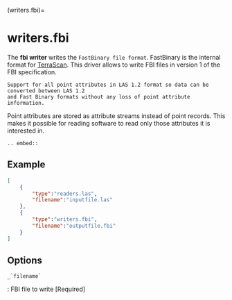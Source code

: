 (writers.fbi)=

# writers.fbi

The **fbi writer** writes the `FastBinary file format`. FastBinary is the
internal format for [TerraScan](https://terrasolid.com/products/terrascan/).
This driver allows to write FBI files in version 1 of the FBI specification.

```{note}
Support for all point attributes in LAS 1.2 format so data can be converted between LAS 1.2
and Fast Binary formats without any loss of point attribute information.
```

Point attributes are stored as attribute streams instead of point records. This makes it
possible for reading software to read only those attributes it is interested in.

```{eval-rst}
.. embed::
```

## Example

```json
[
    {
        "type":"readers.las",
        "filename":"inputfile.las"
    },
    {
        "type":"writers.fbi",
        "filename":"outputfile.fbi"
    }
]
```

## Options

`` _`filename` ``

: FBI file to write \[Required\]
